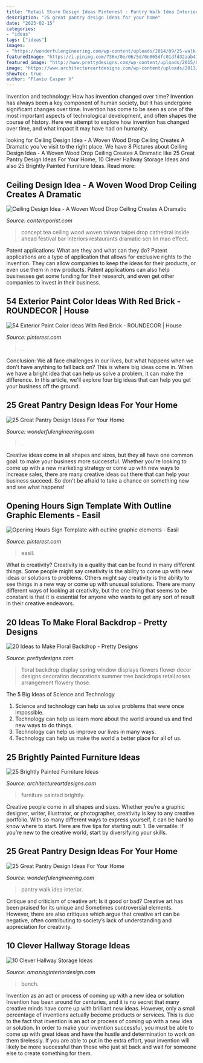 ```yaml
---
title: "Retail Store Design Ideas Pinterest : Pantry Walk Idea Interior"
description: "25 great pantry design ideas for your home"
date: "2023-02-15"
categories:
- "ideas"
tags: ["ideas"]
images:
- "https://wonderfulengineering.com/wp-content/uploads/2014/09/25-walk-in-pantry-ideas-25.jpg"
featuredImage: "https://i.pinimg.com/736x/0e/06/5d/0e065dfc01dfd32aab41142d4a050609.jpg"
featured_image: "http://www.prettydesigns.com/wp-content/uploads/2015/07/20-ideas-to-make-floral-backdrop8.jpg"
image: "https://www.architectureartdesigns.com/wp-content/uploads/2013/06/253-630x942.jpg"
ShowToc: true
author: "Flavio Casper V"
---
```



Invention and technology: How has invention changed over time?
Invention has always been a key component of human society, but it has undergone significant changes over time. Invention has come to be seen as one of the most important aspects of technological development, and often shapes the course of history. Here we attempt to explore how invention has changed over time, and what impact it may have had on humanity.

	

		
looking for Ceiling Design Idea - A Woven Wood Drop Ceiling Creates A Dramatic you've visit to the right place. We have 8 Pictures about Ceiling Design Idea - A Woven Wood Drop Ceiling Creates A Dramatic like 25 Great Pantry Design Ideas For Your Home, 10 Clever Hallway Storage Ideas and also 25 Brightly Painted Furniture Ideas. Read more:
		
    
## Ceiling Design Idea - A Woven Wood Drop Ceiling Creates A Dramatic

<img loading=lazy src="http://www.contemporist.com/wp-content/uploads/2016/12/woven-wood-cathedral-ceiling-221216-1048-07.jpg" onerror="this.onerror=null;this.src='https://tse1.mm.bing.net/th?id=OIP.jmkAWQ5bWqg4bG4yTwX--AHaD4&amp;pid=15.1';" alt="Ceiling Design Idea - A Woven Wood Drop Ceiling Creates A Dramatic">

_Source: contemporist.com_

>concept tea ceiling wood woven taiwan taipei drop cathedral inside ahead festival bar interiors restaurants dramatic sen lin mao effect. 

	

Patent applications: What are they and what can they do?
Patent applications are a type of application that allows for exclusive rights to the invention. They can allow companies to keep the ideas for their products, or even use them in new products. Patent applications can also help businesses get some funding for their research, and even get other companies to invest in their business.

    
## 54 Exterior Paint Color Ideas With Red Brick - ROUNDECOR | House

<img loading=lazy src="https://i.pinimg.com/736x/0e/06/5d/0e065dfc01dfd32aab41142d4a050609.jpg" onerror="this.onerror=null;this.src='https://tse1.mm.bing.net/th?id=OIP.-VzXjgVyx5Hkf3rw2F-W6wHaKM&amp;pid=15.1';" alt="54 Exterior Paint Color Ideas With Red Brick - ROUNDECOR | House">

_Source: pinterest.com_

>. 

	

Conclusion:
We all face challenges in our lives, but what happens when we don't have anything to fall back on? This is where big ideas come in. When we have a bright idea that can help us solve a problem, it can make the difference. In this article, we'll explore four big ideas that can help you get your business off the ground.

    
## 25 Great Pantry Design Ideas For Your Home

<img loading=lazy src="https://wonderfulengineering.com/wp-content/uploads/2014/09/25-walk-in-pantry-ideas-25.jpg" onerror="this.onerror=null;this.src='https://tse3.mm.bing.net/th?id=OIP.58oDD_so-hETKpnpgQ5vWQHaLJ&amp;pid=15.1';" alt="25 Great Pantry Design Ideas For Your Home">

_Source: wonderfulengineering.com_

>. 

	

Creative ideas come in all shapes and sizes, but they all have one common goal: to make your business more successful. Whether you're looking to come up with a new marketing strategy or come up with new ways to increase sales, there are many creative ideas out there that can help your business succeed. So don't be afraid to take a chance on something new and see what happens!

    
## Opening Hours Sign Template With Outline Graphic Elements - Easil

<img loading=lazy src="https://i.pinimg.com/736x/5a/aa/6c/5aaa6c2ca644cd370ae1141bee4f22db.jpg" onerror="this.onerror=null;this.src='https://tse3.mm.bing.net/th?id=OIP.mOeu5zHCRlbGCG2JM2ZtxQAAAA&amp;pid=15.1';" alt="Opening Hours Sign Template with outline graphic elements - Easil">

_Source: pinterest.com_

>easil. 

	

What is creativity?
Creativity is a quality that can be found in many different things. Some people might say creativity is the ability to come up with new ideas or solutions to problems. Others might say creativity is the ability to see things in a new way or come up with unusual solutions. There are many different ways of looking at creativity, but the one thing that seems to be constant is that it is essential for anyone who wants to get any sort of result in their creative endeavors.

    
## 20 Ideas To Make Floral Backdrop - Pretty Designs

<img loading=lazy src="http://www.prettydesigns.com/wp-content/uploads/2015/07/20-ideas-to-make-floral-backdrop8.jpg" onerror="this.onerror=null;this.src='https://tse3.mm.bing.net/th?id=OIP.JEzpeY9e4OuUtpWpAP6CpAHaLH&amp;pid=15.1';" alt="20 Ideas to Make Floral Backdrop - Pretty Designs">

_Source: prettydesigns.com_

>floral backdrop display spring window displays flowers flower decor designs decoration decorations summer tree backdrops retail roses arrangement flowery those. 

	

The 5 Big Ideas of Science and Technology
1. Science and technology can help us solve problems that were once impossible.
2. Technology can help us learn more about the world around us and find new ways to do things.
3. Technology can help us improve our lives in many ways.
4. Technology can help us make the world a better place for all of us.

    
## 25 Brightly Painted Furniture Ideas

<img loading=lazy src="https://www.architectureartdesigns.com/wp-content/uploads/2013/06/253-630x942.jpg" onerror="this.onerror=null;this.src='https://tse3.mm.bing.net/th?id=OIP.sDEQrrEc9YdJ9UsCdI0XQwHaLE&amp;pid=15.1';" alt="25 Brightly Painted Furniture Ideas">

_Source: architectureartdesigns.com_

>furniture painted brightly. 

	

Creative people come in all shapes and sizes. Whether you’re a graphic designer, writer, illustrator, or photographer, creativity is key to any creative portfolio. With so many different ways to express yourself, it can be hard to know where to start. Here are five tips for starting out: 1. Be versatile: If you’re new to the creative world, start by diversifying your skills.

    
## 25 Great Pantry Design Ideas For Your Home

<img loading=lazy src="http://wonderfulengineering.com/wp-content/uploads/2014/09/25-walk-in-pantry-ideas-7.jpg" onerror="this.onerror=null;this.src='https://tse2.mm.bing.net/th?id=OIP.Wy8kPuA2LUzWoKkpLAwFMQHaMB&amp;pid=15.1';" alt="25 Great Pantry Design Ideas For Your Home">

_Source: wonderfulengineering.com_

>pantry walk idea interior. 

	

Critique and criticism of creative art: Is it good or bad?
Creative art has been praised for its unique and Sometimes controversial elements. However, there are also critiques which argue that creative art can be negative, often contributing to society’s lack of understanding and appreciation for creativity.

    
## 10 Clever Hallway Storage Ideas

<img loading=lazy src="https://www.amazinginteriordesign.com/wp-content/uploads/2017/09/Hallway-Storage-Ideas-5.jpg" onerror="this.onerror=null;this.src='https://tse2.mm.bing.net/th?id=OIP.YS4eJhsXLzom7ujMys89WgHaK0&amp;pid=15.1';" alt="10 Clever Hallway Storage Ideas">

_Source: amazinginteriordesign.com_

>bunch. 

	

Invention as an act or process of coming up with a new idea or solution
Invention has been around for centuries, and it is no secret that many creative minds have come up with brilliant new ideas. However, only a small percentage of inventions actually become products or services. This is due to the fact that invention is an act or process of coming up with a new idea or solution. In order to make your invention successful, you must be able to come up with great ideas and have the hustle and determination to work on them tirelessly. If you are able to put in the extra effort, your invention will likely be more successful than those who just sit back and wait for someone else to create something for them.

